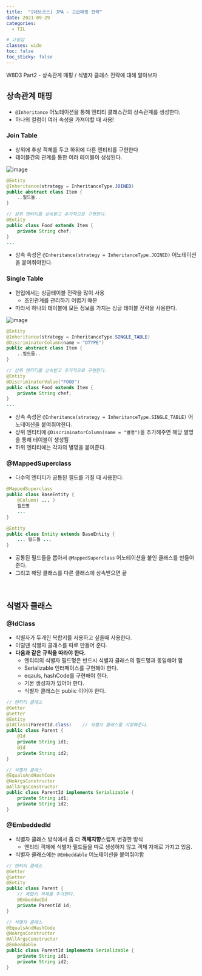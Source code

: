 ```yaml
---
title:  "[데브코스] JPA - 고급매핑 전략"
date: 2021-09-29
categories: 
  - TIL

# 고정값
classes: wide
toc: false
toc_sticky: false
---
```


W8D3 Part2 - 상속관계 매핑 / 식별자 클래스 전략에 대해 알아보자


## 상속관계 매핑

- `@Inheritance` 어노테이션을 통해 엔티티 클래스간의 상속관계를 생성한다.
- 하나의 컬럼이 여러 속성을 가져야할 때 사용!

### Join Table

- 상위에 추상 객체를 두고 하위에 다른 엔티티를 구현한다
- 테이블간의 관계를 통한 여러 테이블이 생성된다.

![image](https://user-images.githubusercontent.com/71180414/135507371-d33a500c-70f4-4c54-a3a1-a0f63f225115.png)

```java
@Entity
@Inheritance(strategy = InheritanceType.JOINED)
public abstract class Item {
    ..필드들..
}

// 상위 엔티티를 상속받고 추가적으로 구현한다.
@Entity
public class Food extends Item {
    private String chef;
}
...
```

- 상속 속성은 `@Inheritance(strategy = InheritanceType.JOINED)` 어노테이션을 붙여줘야한다.


### Single Table

- 현업에서는 싱글테이블 전략을 많이 사용
	- 조인관계를 관리하기 어렵기 때문
- 따라서 하나의 테이블에 모든 정보를 가지는 싱글 테이블 전략을 사용한다.

![image](https://user-images.githubusercontent.com/71180414/135507401-07e97817-d63d-4343-8239-2d5f668c7a81.png)

```java
@Entity
@Inheritance(strategy = InheritanceType.SINGLE_TABLE)
@DiscriminatorColumn(name = "DTYPE")
public abstract class Item {
    ..필드들..
}

// 상위 엔티티를 상속받고 추가적으로 구현한다.
@Entity
@DiscriminatorValue("FOOD")
public class Food extends Item {
    private String chef;
}
...
```

- 상속 속성은 `@Inheritance(strategy = InheritanceType.SINGLE_TABLE)` 어노테이션을 붙여줘야한다.
- 상위 엔티티에 `@DiscriminatorColumn(name = "별명")`을 추가해주면 해당 별명을 통해 테이블이 생성됨
- 하위 엔티티에는 각자의 별명을 붙여준다.


### @MappedSuperclass

- 다수의 엔티티가 공통된 필드를 가질 때 사용한다.

```java
@MappedSuperclass
public class BaseEntity {
    @Column( ... )
    필드명
    ...
}

@Entity
public class Entity extends BaseEntity {
    ... 필드들 ...
}
```

- 공통된 필드들을 뽑아서 `@MappedSuperclass` 어노테이션을 붙인 클래스를 만들어준다.
- 그리고 해당 클래스를 다른 클래스에 상속받으면 끝

<br>

## 식별자 클래스

### @IdClass

- 식별자가 두개인 복합키를 사용하고 싶을때 사용한다.
- 이럴땐 식별자 클래스를 따로 만들어 준다.
- **다음과 같은 규칙을 따라야 한다.**
	- 엔티티의 식별자 필드명은 반드시 식별자 클래스의 필드명과 동일해야 함
	- Serializable 인터페이스를 구현해야 한다.
	- eqauls, hashCode를 구현해야 한다.
	- 기본 생성자가 있어야 한다.
	- 식별자 클래스는 public 이어야 한다.

```java
// 엔티티 클래스
@Getter
@Setter
@Entity
@IdClass(ParentId.class)	// 식별자 클래스를 지정해준다.
public class Parent {
    @Id
    private String id1;
    @Id
    private String id2;
}

// 식별자 클래스
@EqualsAndHashCode
@NoArgsConstructor
@AllArgsConstructor
public class ParentId implements Serializable {
    private String id1;
    private String id2;
}
```

### @EmbeddedId

- 식별자 클래스 방식에서 좀 더 **객체지향**스럽게 변경한 방식
	- 엔티티 객체에 식별자 필드들을 따로 생성하지 않고 객체 자체로 가지고 있음.
- 식별자 클래스에는 `@Embeddable` 어노테이션을 붙여줘야함

```java
// 엔티티 클래스
@Getter
@Setter
@Entity
public class Parent {
    // 복합키 객체를 추가한다.
    @EmbeddedId
    private ParentId id;
}

// 식별자 클래스
@EqualsAndHashCode
@NoArgsConstructor
@AllArgsConstructor
@Embeddable
public class ParentId implements Serializable {
    private String id1;
    private String id2;
}
```

<br>
